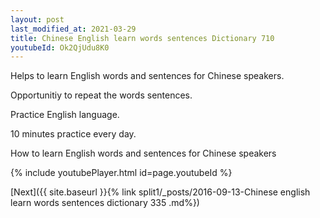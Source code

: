 ```yaml
---
layout: post
last_modified_at: 2021-03-29
title: Chinese English learn words sentences Dictionary 710 
youtubeId: Ok2QjUdu8K0
---
```

 
 
Helps to learn English words and sentences for Chinese speakers.

Opportunitiy to repeat the words sentences. 

Practice English language. 
 
10 minutes practice every day. 
 
How to learn English words and sentences for Chinese speakers 
 
{% include youtubePlayer.html id=page.youtubeId %}
 
 
[Next]({{ site.baseurl }}{% link  split1/_posts/2016-09-13-Chinese english learn words sentences dictionary 335 .md%})
 

